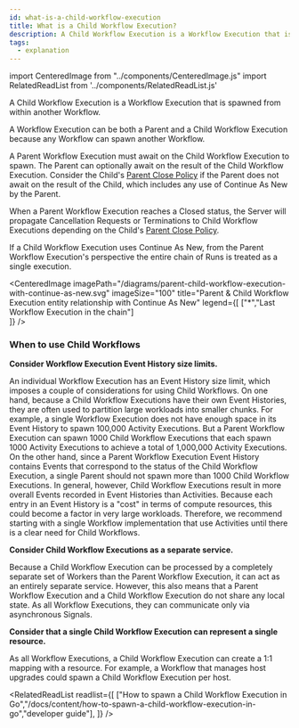 ```yaml
---
id: what-is-a-child-workflow-execution
title: What is a Child Workflow Execution?
description: A Child Workflow Execution is a Workflow Execution that is spawned from within another Workflow.
tags:
  - explanation
---
```


import CenteredImage from "../components/CenteredImage.js"
import RelatedReadList from '../components/RelatedReadList.js'

A Child Workflow Execution is a Workflow Execution that is spawned from within another Workflow.

A Workflow Execution can be both a Parent and a Child Workflow Execution because any Workflow can spawn another Workflow.

<CenteredImage
imagePath="/diagrams/parent-child-workflow-execution-relationship.svg"
imageSize="100"
title="Parent & Child Workflow Execution entity relationship"
/>

A Parent Workflow Execution must await on the Child Workflow Execution to spawn.
The Parent can optionally await on the result of the Child Workflow Execution.
Consider the Child's [Parent Close Policy](/docs/content/what-is-a-parent-close-policy) if the Parent does not await on the result of the Child, which includes any use of Continue As New by the Parent.

When a Parent Workflow Execution reaches a Closed status, the Server will propagate Cancellation Requests or Terminations to Child Workflow Executions depending on the Child's [Parent Close Policy](/docs/content/what-is-a-parent-close-policy).

<CenteredImage
imagePath="/diagrams/parent-close-policy.svg"
imageSize="75"
title="Parent Close Policy entity relationship"
/>

If a Child Workflow Execution uses Continue As New, from the Parent Workflow Execution's perspective the entire chain of Runs is treated as a single execution.

<CenteredImage
imagePath="/diagrams/parent-child-workflow-execution-with-continue-as-new.svg"
imageSize="100"
title="Parent & Child Workflow Execution entity relationship with Continue As New"
legend={[
["*","Last Workflow Execution in the chain"]  
]}
/>

### When to use Child Workflows

**Consider Workflow Execution Event History size limits.**

An individual Workflow Execution has an Event History size limit, which imposes a couple of considerations for using Child Workflows.
On one hand, because a Child Workflow Executions have their own Event Histories, they are often used to partition large workloads into smaller chunks.
For example, a single Workflow Execution does not have enough space in its Event History to spawn 100,000 Activity Executions. But a Parent Workflow Execution can spawn 1000 Child Workflow Executions that each spawn 1000 Activity Executions to achieve a total of 1,000,000 Activity Executions.
On the other hand, since a Parent Workflow Execution Event History contains Events that correspond to the status of the Child Workflow Execution, a single Parent should not spawn more than 1000 Child Workflow Executions.
In general, however, Child Workflow Executions result in more overall Events recorded in Event Histories than Activities.
Because each entry in an Event History is a "cost" in terms of compute resources, this could become a factor in very large workloads.
Therefore, we recommend starting with a single Workflow implementation that use Activities until there is a clear need for Child Workflows.

**Consider Child Workflow Executions as a separate service.**

Because a Child Workflow Execution can be processed by a completely separate set of Workers than the Parent Workflow Execution, it can act as an entirely separate service.
However, this also means that a Parent Workflow Execution and a Child Workflow Execution do not share any local state.
As all Workflow Executions, they can communicate only via asynchronous Signals.

**Consider that a single Child Workflow Execution can represent a single resource.**

As all Workflow Executions, a Child Workflow Execution can create a 1:1 mapping with a resource.
For example, a Workflow that manages host upgrades could spawn a Child Workflow Execution per host.

<!-- TODO convert Java & PHP docs to "how to spawn Child Workflow Executions in *" content and add links here-->

<RelatedReadList
readlist={[
["How to spawn a Child Workflow Execution in Go","/docs/content/how-to-spawn-a-child-workflow-execution-in-go","developer guide"],
]}
/>

